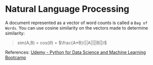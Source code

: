 # Natural Language Processing
A document represented as a vector of word counts is called a `Bag of Words`. You can use cosine similarity on the vectors made to determine similarity:

> sim(A,B) = cos($\theta$) = $\frac{A*B}{||A||||B||}$


References:
[Udemy - Python for Data Science and Machine Learning Bootcamp](https://www.udemy.com/course/python-for-data-science-and-machine-learning-bootcamp/learn/lecture/5733564#overview)
